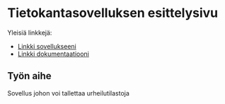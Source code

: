 # Tietokantasovelluksen esittelysivu

Yleisiä linkkejä:

* [Linkki sovellukseeni](http://vpyry.users.cs.helsinki.fi/tsoha)
* [Linkki dokumentaatiooni](https://github.com/PyryV/Tsoha-Bootstrap/blob/master/doc/Tietokantasovellus.pdf)

## Työn aihe

Sovellus johon voi tallettaa urheilutilastoja
